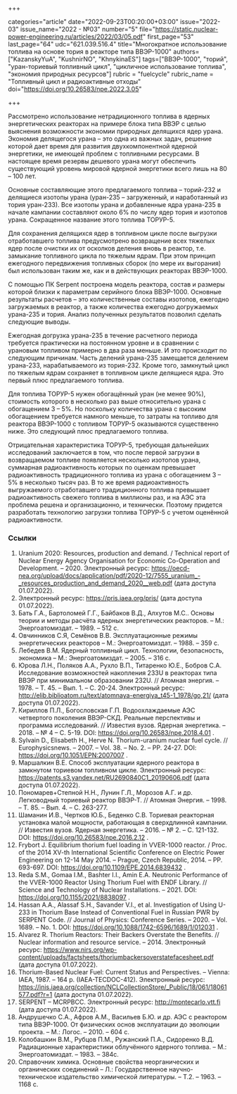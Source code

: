 +++

categories="article"
date="2022-09-23T00:20:00+03:00"
issue="2022-03"
issue_name="2022 - №03"
number="5"
file="https://static.nuclear-power-engineering.ru/articles/2022/03/05.pdf"
first_page="53"
last_page="64"
udc="621.039.516.4"
title="Многократное использование топлива на основе тория в реакторе типа ВВЭР-1000"
authors=["KazanskyYuA", "KushnirNO", "KhnykinaES"]
tags=["ВВЭР-1000", "торий", "уран-ториевый топливный цикл", "цикличное использование топлива", "экономия природных ресурсов"]
rubric = "fuelcycle"
rubric_name = "Топливный цикл и радиоактивные отходы"
doi="https://doi.org/10.26583/npe.2022.3.05"

+++

Рассмотрено использование нетрадиционного топлива в ядерных энергетических реакторах на примере блока типа ВВЭР с целью выяснения возможности экономии природных делящихся ядер урана. Экономия делящегося урана – это одна из важных задач, решение которой дает время для развития двухкомпонентной ядерной энергетики, не имеющей проблем с топливными ресурсами. В настоящее время резервы дешевого урана могут обеспечить существующий уровень мировой ядерной энергетики всего лишь на 80 – 100 лет.

Основные составляющие этого предлагаемого топлива – торий-232 и делящиеся изотопы урана (уран-235 – загруженный, и наработанный из тория уран-233). Все изотопы урана и добавленные ядра урана-235 в начале кампании составляют около 6% по числу ядер тория и изотопов урана. Сокращенное название этого топлива ТОРУР-5.

Для сохранения делящихся ядер в топливном цикле после выгрузки отработавшего топлива предусмотрено возвращение всех тяжелых ядер после очистки их от осколков деления вновь в реактор, т.е. замыкание топливного цикла по тяжелым ядрам. При этом принцип ежегодного передвижения топливных сборок (по мере их выгорания) был использован таким же, как и в действующих реакторах ВВЭР-1000.

С помощью ПК Serpent построена модель реактора, состав и размеры которой близки к параметрам серийного блока ВВЭР-1000. Основные результаты расчетов – это количественные составы изотопов, ежегодно загружаемых в реактор, а также количества ежегодно догружаемых урана-235 и тория. Анализ полученных результатов позволил сделать следующие выводы.

Ежегодная догрузка урана-235 в течение расчетного периода требуется практически на постоянном уровне и в сравнении с урановым топливом примерно в два раза меньше. И это происходит по следующим причинам. Часть делений урана-235 замещается делением урана-233, нарабатываемого из тория-232. Кроме того, замкнутый цикл по тяжелым ядрам сохраняет в топливном цикле делящиеся ядра. Это первый плюс предлагаемого топлива.

Для топлива ТОРУР-5 нужен обогащённый уран (не менее 90%), стоимость которого в несколько раз выше относительно урана с обогащением 3 – 5%. Но поскольку количества урана с высоким обогащением требуется намного меньше, то затраты на топливо для реактора ВВЭР-1000 с топливом ТОРУР-5 оказываются существенно ниже. Это следующий плюс предлагаемого топлива.

Отрицательная характеристика ТОРУР-5, требующая дальнейших исследований заключается в том, что после первой загрузки в возвращаемом топливе появляется несколько изотопов урана, суммарная радиоактивность которых по оценкам превышает радиоактивность традиционного топлива из урана с обогащением 3 – 5% в несколько тысяч раз. В то же время радиоактивность выгружаемого отработавшего традиционного топлива превышает радиоактивность свежего топлива в миллионы раз, и на АЭС эта проблема решена и организационно, и технически. Поэтому придется разработать технологию загрузки топлива ТОРУР-5 с учетом оценённой радиоактивности.

### Ссылки

1. Uranium 2020: Resources, production and demand. / Technical report of Nuclear Energy Agency Organisation for Economic Co-Operation and Development. – 2020. Электронный ресурс: https://oecd-nea.org/upload/docs/application/pdf/2020-12/7555_uranium_-_resources_production_and_demand_2020__web.pdf (дата доступа 01.07.2022).
2. Электронный ресурс: https://pris.iaea.org/pris/ (дата доступа 01.07.2022).
3. Бать Г.А., Бартоломей Г.Г., Байбаков В.Д., Алхутов М.С.. Основы теории и методы расчёта ядерных энергетических реакторов. – М.: Энергоатомиздат. – 1989. – 512 с.
4. Овчинников С.Я, Семёнов В.В. Эксплуатационные режимы энергетических реакторов – М.: Энергоатомиздат. – 1988. – 359 с.
5. Лебедев В.М. Ядерный топливный цикл. Технологии, безопасность, экономика – М.: Энергоатомиздат. – 2005. – 316 с.
6. Юрова Л.Н., Поляков А.А., Рухло В.П., Титаренко Ю.Е., Бобров С.А. Исследование возможностей накопления 233U в реакторах типа ВВЭР при минимальном образовании 232U. // Атомная энергия. – 1978. – Т. 45. – Вып. 1. – C. 20-24. Электронный ресурс: http://elib.biblioatom.ru/text/atomnaya-energiya_t45-1_1978/go,21/ (дата доступа 01.07.2022).
7. Кириллов П.Л., Богословская Г.П. Водоохлаждаемые АЭС четвертого поколения ВВЭР-СКД. Реальные перспективы и программа исследований. // Известия вузов. Ядерная энергетика. – 2018. – № 4 – С. 5-19. DOI: https://doi.org/10.26583/npe.2018.4.01 .
8. Sylvain D., Elisabeth H., Herve N. Thorium-uranium nuclear fuel cycle. // Europhysicsnews. – 2007. – Vol. 38. – No. 2. – PP. 24-27. DOI: https://doi.org/10.1051/EPN:2007007 .
9. Маршалкин В.E. Способ эксплуатации ядерного реактора в замкнутом ториевом топливном цикле. Электронный ресурс: https://patents.s3.yandex.net/RU2690840C1_20190606.pdf (дата доступа 01.07.2022).
10. Пономарев+Степной Н.Н., Лунин Г.Л., Морозов А.Г. и др. Легководный ториевый реактор ВВЭР-Т. // Атомная Энергия. – 1998. – Т. 85. – Вып. 4. – C. 263-277.
11. Шаманин И.В., Чертков Ю.Б., Беденко С.В. Ториевая реакторная установка малой мощности, работающая в сверхдлинной кампании. // Известия вузов. Ядерная энергетика. – 2016. – № 2. – C. 121-132. DOI: https://doi.org/10.26583/npe.2016.2.12 .
12. Frybort J. Equilibrium thorium fuel loading in VVER-1000 reactor. / Proс. of the 2014 XV-th International Scientific Conference on Electric Power Engineering on 12-14 May 2014. – Prague, Czech Republic, 2014. – PP. 693-697. DOI: https://doi.org/10.1109/EPE.2014.6839432 .
13. Reda S.M., Gomaa I.M., Bashter I.I., Amin E.A. Neutronic Performance of the VVER-1000 Reactor Using Thorium Fuel with ENDF Library. // Science and Technology of Nuclear Installations. – 2021. DOI: https://doi.org/10.1155/2021/8838097 .
14. Hassan A.A., Alassaf S.H., Savander V.I., et al. Investigation of Using U-233 in Thorium Base Instead of Conventional Fuel in Russian PWR by SERPENT Code. // Journal of Physics: Conference Series. – 2020. – Vol. 1689. – No. 1. DOI: https://doi.org/10.1088/1742-6596/1689/1/012031 .
15. Alvarez R. Thorium Reactors: Their Backers Overstate the Benefits. // Nuclear information and resource service. – 2014. Электронный ресурс: https://www.nirs.org/wp-content/uploads/factsheets/thoriumbackersoverstatefacesheet.pdf (дата доступа 01.07.2022).
16. Thorium-Based Nuclear Fuel: Current Status and Perspectives. – Vienna: IAEA, 1987. – 164 p. (IAEA-TECDOC-412). Электронный ресурс: https://inis.iaea.org/collection/NCLCollectionStore/_Public/18/061/18061577.pdf?r=1 (дата доступа 01.07.2022).
17. SERPENT – MCRPBCC. Электронный ресурс: http://montecarlo.vtt.fi (дата доступа 01.07.2022).
18. Андрушечко С.А., Афров А.М., Васильев Б.Ю. и др. АЭС с реактором типа ВВЭР-1000. От физических основ эксплуатации до эволюции проекта. – М.: Логос. – 2010. – 604 с.
19. Колобашкин В.М., Рубцов П.М., Ружанский П.А., Сидоренко В.Д. Радиационные характеристики облучённого ядерного топлива. – М.: Энергоатомиздат. – 1983. – 384с.
20. Справочник химика. Основные свойства неорганических и органических соединений – Л.: Государственное научно-техническое издательство химической литературы. – Т.2. – 1963. – 1168 с.
